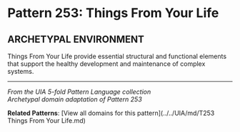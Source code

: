 # Pattern 253: Things From Your Life

## ARCHETYPAL ENVIRONMENT

Things From Your Life provide essential structural and functional elements that support the healthy development and maintenance of complex systems.

---

*From the UIA 5-fold Pattern Language collection*  
*Archetypal domain adaptation of Pattern 253*

**Related Patterns**: [View all domains for this pattern](../../UIA/md/T253 Things From Your Life.md)